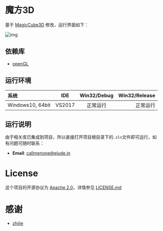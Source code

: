 # 魔方3D

基于 [MagicCube3D](https://github.com/zhijie/MagicCube3D) 修改，运行界面如下：

![img](https://github.com/doycode/pics-for-md/blob/master/pics/develop/magic_cube.png?raw=true)

## 依赖库

* [openGL](https://opengl.org/)

## 运行环境

| 系统             | IDE    | Win32/Debug | Win32/Release |
| :--------------- | :----: | :---------: | ------------: |
| Windows10, 64bit | VS2017 | 正常运行    | 正常运行      |

## 运行说明

由于相关库已集成到项目，所以直接打开项目根目录下的`.sln`文件即可运行，如有问题可随时联系：

* **Email**: [callmenone@elude.in](http://elude.in/)


# License

这个项目的开源协议为 [Apache 2.0](https://www.apache.org/licenses/LICENSE-2.0)，详情参见 [LICENSE.md](https://github.com/doycode/magic-cube-3d/blob/master/LICENSE )


# 感谢

* [zhijie](https://github.com/zhijie)